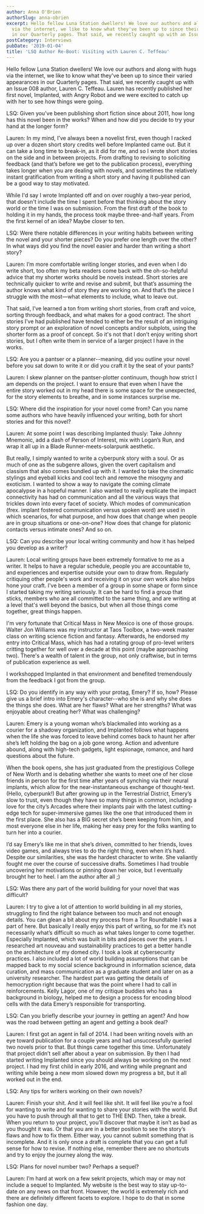 ```yaml
---
author: Anna O'Brien
authorSlug: anna-obrien
excerpt: Hello fellow Luna Station dwellers! We love our authors and along with hugs
  via the internet, we like to know what they've been up to since their varied appearances
  in our Quarterly pages. That said, we recently caught up with an Issue 008...
postCategory: Interviews
pubDate: '2019-01-04'
title: 'LSQ Author Re-Boot: Visiting with Lauren C. Teffeau'
---
```

Hello fellow Luna Station dwellers! We love our authors and along with hugs via the internet, we like to know what they've been up to since their varied appearances in our Quarterly pages. That said, we recently caught up with an Issue 008 author, Lauren C. Teffeau. Lauren has recently published her first novel, Implanted, with Angry Robot and we were excited to catch up with her to see how things were going.

LSQ: Given you've been publishing short fiction since about 2011, how long has this novel been in the works? When and how did you decide to try your hand at the longer form?

Lauren: In my mind, I’ve always been a novelist first, even though I racked up over a dozen short story credits well before Implanted came out. But it can take a long time to break-in, as it did for me, and so I wrote short stories on the side and in between projects. From drafting to revising to soliciting feedback (and that’s before we get to the publication process), everything takes longer when you are dealing with novels, and sometimes the relatively instant gratification from writing a short story and having it published can be a good way to stay motivated.

While I'd say I wrote Implanted off and on over roughly a two-year period, that doesn't include the time I spent before that thinking about the story world or the time I was on submission. From the first draft of the book to holding it in my hands, the process took maybe three-and-half years. From the first kernel of an idea? Maybe closer to ten.

LSQ: Were there notable differences in your writing habits between writing the novel and your shorter pieces? Do you prefer one length over the other? In what ways did you find the novel easier and harder than writing a short story?

Lauren: I’m more comfortable writing longer stories, and even when I do write short, too often my beta readers come back with the oh-so-helpful advice that my shorter works should be novels instead. Short stories are technically quicker to write and revise and submit, but that’s assuming the author knows what kind of story they are working on. And that’s the piece I struggle with the most—what elements to include, what to leave out.

That said, I’ve learned a ton from writing short stories, from craft and voice, sorting through feedback, and what makes for a good contract. The short stories I’ve had published have tended to either be the result of an intriguing story prompt or an exploration of novel concepts and/or subplots, using the shorter form as a proof of concept. So it's not that I don’t enjoy writing short stories, but I often write them in service of a larger project I have in the works.

LSQ: Are you a pantser or a planner--meaning, did you outline your novel before you sat down to write it or did you craft it by the seat of your pants?

Lauren: I skew planner on the pantser-plotter continuum, though how strict I am depends on the project. I want to ensure that even when I have the entire story worked out in my head there is some space for the unexpected, for the story elements to breathe, and in some instances surprise me.

LSQ: Where did the inspiration for your novel come from? Can you name some authors who have heavily influenced your writing, both for short stories and for this novel?

Lauren: At some point I was describing Implanted thusly: Take Johnny Mnemonic, add a dash of Person of Interest, mix with Logan’s Run, and wrap it all up in a Blade Runner-meets-solarpunk aesthetic.

But really, I simply wanted to write a cyberpunk story with a soul. Or as much of one as the subgenre allows, given the overt capitalism and classism that also comes bundled up with it. I wanted to take the cinematic stylings and eyeball kicks and cool tech and remove the misogyny and exoticism. I wanted to show a way to navigate the coming climate apocalypse in a hopeful manner. I also wanted to really explicate the impact connectivity has had on communication and all the various ways that trickles down into every facet of society. Which modes of communication (frex. implant fostered communication versus spoken word) are used in which scenarios, for what purpose, and how does that change when people are in group situations or one-on-one? How does that change for platonic contacts versus intimate ones? And so on.

LSQ: Can you describe your local writing community and how it has helped you develop as a writer?

Lauren: Local writing groups have been extremely formative to me as a writer. It helps to have a regular schedule, people you are accountable to, and experiences and expertise outside your own to draw from. Regularly critiquing other people's work and receiving it on your own work also helps hone your craft. I've been a member of a group in some shape or form since I started taking my writing seriously. It can be hard to find a group that sticks, members who are all committed to the same thing, and are writing at a level that's well beyond the basics, but when all those things come together, great things happen.

I'm very fortunate that Critical Mass in New Mexico is one of those groups. Walter Jon Williams was my instructor at Taos Toolbox, a two-week master class on writing science fiction and fantasy. Afterwards, he endorsed my entry into Critical Mass, which has had a rotating group of pro-level writers critting together for well over a decade at this point (maybe approaching two). There's a wealth of talent in the group, not only craftwise, but in terms of publication experience as well.

I workshopped Implanted in that environment and benefited tremendously from the feedback I got from the group.

LSQ: Do you identify in any way with your protag, Emery? If so, how? Please give us a brief intro into Emery's character--who she is and why she does the things she does. What are her flaws? What are her strengths? What was enjoyable about creating her? What was challenging?

Lauren: Emery is a young woman who’s blackmailed into working as a courier for a shadowy organization, and Implanted follows what happens when the life she was forced to leave behind comes back to haunt her after she’s left holding the bag on a job gone wrong. Action and adventure abound, along with high-tech gadgets, light espionage, romance, and hard questions about the future.

When the book opens, she has just graduated from the prestigious College of New Worth and is debating whether she wants to meet one of her close friends in person for the first time after years of synching via their neural implants, which allow for the near-instantaneous exchange of thought-text. (Hello, cyberpunk!) But after growing up in the Terrestrial District, Emery’s slow to trust, even though they have so many things in common, including a love for the city’s Arcades where their implants pair with the latest cutting-edge tech for super-immersive games like the one that introduced them in the first place. She also has a BIG secret she’s been keeping from him, and most everyone else in her life, making her easy prey for the folks wanting to turn her into a courier.

I’d say Emery’s like me in that she’s driven, committed to her friends, loves video games, and always tries to do the right thing, even when it’s hard. Despite our similarities, she was the hardest character to write. She valiantly fought me over the course of successive drafts. Sometimes I had trouble uncovering her motivations or pinning down her voice, but I eventually brought her to heel. I am the author after all ;)

LSQ: Was there any part of the world building for your novel that was difficult?

Lauren: I try to give a lot of attention to world building in all my stories, struggling to find the right balance between too much and not enough details. You can glean a bit about my process from a Tor Roundtable I was a part of here. But basically I really enjoy this part of writing, so for me it’s not necessarily what’s difficult so much as what takes longer to come together. Especially Implanted, which was built in bits and pieces over the years. I researched art nouveau and sustainability practices to get a better handle on the architecture of my domed city. I took a look at cybersecurity practices. I also included a lot of world building assumptions that can be mapped back to my social science background in information science, data curation, and mass communication as a graduate student and later on as a university researcher. The hardest part was getting the details of hemocryption right because that was the point where I had to call in reinforcements. Kelly Lagor, one of my critique buddies who has a background in biology, helped me to design a process for encoding blood cells with the data Emery’s responsible for transporting.

LSQ: Can you briefly describe your journey in getting an agent? And how was the road between getting an agent and getting a book deal?

Lauren: I first got an agent in fall of 2014. I had been writing novels with an eye toward publication for a couple years and had unsuccessfully queried two novels prior to that. But things came together this time. Unfortunately that project didn’t sell after about a year on submission. By then I had started writing Implanted since you should always be working on the next project. I had my first child in early 2016, and writing while pregnant and writing while being a new mom slowed down my progress a bit, but it all worked out in the end.

LSQ: Any tips for writers working on their own novels?

Lauren: Finish your shit. And it will feel like shit. It will feel like you’re a fool for wanting to write and for wanting to share your stories with the world. But you have to push through all that to get to THE END. Then, take a break. When you return to your project, you’ll discover that maybe it isn’t as bad as you thought it was. Or that you are in a better position to see the story’s flaws and how to fix them. Either way, you cannot submit something that is incomplete. And it is only once a draft is complete that you can get a full sense for how to revise. If nothing else, remember there are no shortcuts and try to enjoy the journey along the way.

LSQ: Plans for novel number two? Perhaps a sequel?

Lauren: I’m hard at work on a few sekrit projects, which may or may not include a sequel to Implanted. My website is the best way to stay up-to-date on any news on that front. However, the world is extremely rich and there are definitely different facets to explore. I hope to do that in some fashion one day.